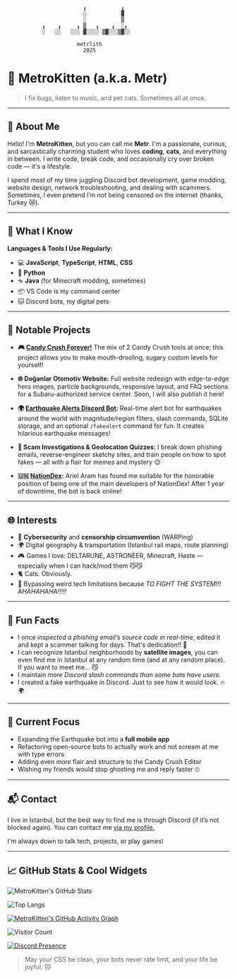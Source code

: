 ```                
                             
                        ╻           ╻ 
                        ░           ▓ 
                        ░           ▒ 
           ╻    ╻     ╻ ▒   ╻    ╻  ░╻
           ░   ░░   ░░░ ▓░░░░ ▒▓░░░▒▓░░

                      metrlith
                        2025
```

# 🐾 MetroKitten (a.k.a. Metr)

> I fix bugs, listen to music, and pet cats. Sometimes all at once.

---

## 👤 About Me

Hello! I'm **MetroKitten**, but you can call me **Metr**. I'm a passionate, curious, and sarcastically charming student who loves **coding**, **cats**, and everything in between. I write code, break code, and occasionally cry over broken code — it's a lifestyle.

I spend most of my time juggling Discord bot development, game modding, website design, network troubleshooting, and dealing with scammers. Sometimes, I even pretend I’m not being censored on the internet (thanks, Turkey 😿).

---

## 🧠 What I Know

**Languages & Tools I Use Regularly:**

* 💻 **JavaScript**, **TypeScript**, **HTML**, **CSS**
* 🐍 **Python**
* ☕ **Java** (for Minecraft modding, sometimes)
* 📦 VS Code is my command center
* 🐱 Discord bots, my digital pets

---

## 📌 Notable Projects

* **🎮 [Candy Crush Forever!](https://github.com/metrlith/CandyCrushForever)**
  The mix of 2 Candy Crush tools at once; this project allows you to make mouth-drooling, sugary custom levels for yourself!

* **🌐 Doğanlar Otomotiv Website:**
  Full website redesign with edge-to-edge hero images, particle backgrounds, responsive layout, and FAQ sections for a Subaru-authorized service center. Soon, I will also publish it here!

* **🌍 [Earthquake Alerts Discord Bot](https://github.com/metrlith/Earthquake-Alerts):**
  Real-time alert bot for earthquakes around the world with magnitude/region filters, slash commands, SQLite storage, and an optional `/fakealert` command for fun. It creates hilarious earthquake messages!

* **🔬 Scam Investigations & Geolocation Quizzes:**
  I break down phishing emails, reverse-engineer sketchy sites, and train people on how to spot fakes — all with a flair for memes and mystery 😌

* **🇺🇳 [NationDex](https://github.com/Aram-Development/Nationdex-AA):**
  Ariel Aram has found me suitable for the honorable position of being one of the main developers of NationDex! After 1 year of downtime, the bot is back online!

---

## 🌐 Interests

* 🧠 **Cybersecurity** and **censorship circumvention** (WARPing)
* 🌍 Digital geography & transportation (Istanbul rail maps, route planning)
* 🎮 Games I love: DELTARUNE, ASTRONEER, Minecraft, Haste — especially when I can hack/mod them 😼😼
* 🐈 Cats. Obviously.
* 📡 Bypassing weird tech limitations because *TO FIGHT THE SYSTEM!!! AHAHAHAHA!!!!!*

---

## 💬 Fun Facts

* I once *inspected a phishing email’s source code in real-time*, edited it and kept a scammer talking for days. That's dedication!! 👀
* I can recognize Istanbul neighborhoods by **satellite images**, you can even find me in Istanbul at any random time (and at any random place). If you want to meet me... 😼
* I maintain *more Discord slash commands than some bots have users.*
* I created a fake earthquake in Discord. Just to see how it would look. 🔥🌍

---

## 🎯 Current Focus

* Expanding the Earthquake bot into a **full mobile app**
* Refactoring open-source bots to actually work and not scream at me with type errors
* Adding even *more* flair and structure to the Candy Crush Editor
* Wishing my friends would stop ghosting me and reply faster 🙄

---

## 📬 Contact

I live in Istanbul, but the best way to find me is through Discord (if it’s not blocked again). You can contact me [via my profile.](https://discord.com/users/877557616094638112)

I'm always down to talk tech, projects, or play games!

---

## 📈 GitHub Stats & Cool Widgets

![MetroKitten's GitHub Stats](https://github-readme-stats.vercel.app/api?username=metrlith\&show_icons=true\&theme=radical)

![Top Langs](https://github-readme-stats.vercel.app/api/top-langs/?username=metrlith\&layout=compact\&theme=radical)

[![MetroKitten's GitHub Activity Graph](https://github-readme-activity-graph.vercel.app/graph?username=metrlith\&theme=react-dark)](https://github.com/Ashutosh00710/github-readme-activity-graph)

![Visitor Count](https://komarev.com/ghpvc/?username=metrlith\&color=blueviolet\&style=flat-square)

[![Discord Presence](https://lanyard.cnrad.dev/api/877557616094638112?idleMessage=zzz...&theme=dark&showDisplayName=true)](https://discord.com/users/877557616094638112)

> May your CSS be clean, your bots never rate limit, and your life be joyful. 😼
